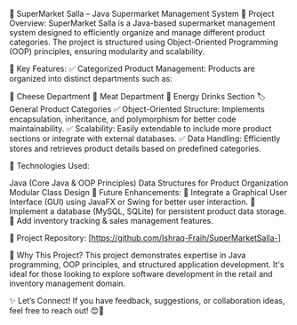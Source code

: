 🛒 SuperMarket Salla – Java Supermarket Management System
🚀 Project Overview:
SuperMarket Salla is a Java-based supermarket management system designed to efficiently organize and manage different product categories. The project is structured using Object-Oriented Programming (OOP) principles, ensuring modularity and scalability.

🔹 Key Features:
✅ Categorized Product Management: Products are organized into distinct departments such as:

🧀 Cheese Department
🥩 Meat Department
🥤 Energy Drinks Section
🏷 General Product Categories
✅ Object-Oriented Structure: Implements encapsulation, inheritance, and polymorphism for better code maintainability.
✅ Scalability: Easily extendable to include more product sections or integrate with external databases.
✅ Data Handling: Efficiently stores and retrieves product details based on predefined categories.

🔧 Technologies Used:

Java (Core Java & OOP Principles)
Data Structures for Product Organization
Modular Class Design
🎯 Future Enhancements:
🔹 Integrate a Graphical User Interface (GUI) using JavaFX or Swing for better user interaction.
🔹 Implement a database (MySQL, SQLite) for persistent product data storage.
🔹 Add inventory tracking & sales management features.

🔗 Project Repository: [https://github.com/Ishraq-Fraih/SuperMarketSalla-]

📌 Why This Project?
This project demonstrates expertise in Java programming, OOP principles, and structured application development. It's ideal for those looking to explore software development in the retail and inventory management domain.

✨ Let’s Connect! If you have feedback, suggestions, or collaboration ideas, feel free to reach out! 😊🚀
